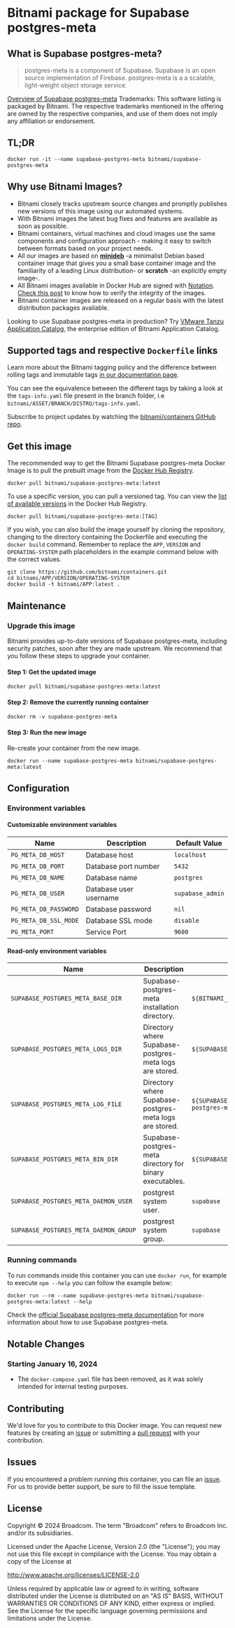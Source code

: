 # Bitnami package for Supabase postgres-meta

## What is Supabase postgres-meta?

> postgres-meta is a component of Supabase. Supabase is an open source implementation of Firebase. postgres-meta is a a scalable, light-weight object storage service.

[Overview of Supabase postgres-meta](https://github.com/supabase/postgres-meta)
Trademarks: This software listing is packaged by Bitnami. The respective trademarks mentioned in the offering are owned by the respective companies, and use of them does not imply any affiliation or endorsement.

## TL;DR

```console
docker run -it --name supabase-postgres-meta bitnami/supabase-postgres-meta
```

## Why use Bitnami Images?

* Bitnami closely tracks upstream source changes and promptly publishes new versions of this image using our automated systems.
* With Bitnami images the latest bug fixes and features are available as soon as possible.
* Bitnami containers, virtual machines and cloud images use the same components and configuration approach - making it easy to switch between formats based on your project needs.
* All our images are based on [**minideb**](https://github.com/bitnami/minideb) -a minimalist Debian based container image that gives you a small base container image and the familiarity of a leading Linux distribution- or **scratch** -an explicitly empty image-.
* All Bitnami images available in Docker Hub are signed with [Notation](https://notaryproject.dev/). [Check this post](https://blog.bitnami.com/2024/03/bitnami-packaged-containers-and-helm.html) to know how to verify the integrity of the images.
* Bitnami container images are released on a regular basis with the latest distribution packages available.

Looking to use Supabase postgres-meta in production? Try [VMware Tanzu Application Catalog](https://bitnami.com/enterprise), the enterprise edition of Bitnami Application Catalog.

## Supported tags and respective `Dockerfile` links

Learn more about the Bitnami tagging policy and the difference between rolling tags and immutable tags [in our documentation page](https://docs.vmware.com/en/VMware-Tanzu-Application-Catalog/services/tutorials/GUID-understand-rolling-tags-containers-index.html).

You can see the equivalence between the different tags by taking a look at the `tags-info.yaml` file present in the branch folder, i.e `bitnami/ASSET/BRANCH/DISTRO/tags-info.yaml`.

Subscribe to project updates by watching the [bitnami/containers GitHub repo](https://github.com/bitnami/containers).

## Get this image

The recommended way to get the Bitnami Supabase postgres-meta Docker Image is to pull the prebuilt image from the [Docker Hub Registry](https://hub.docker.com/r/bitnami/supabase-postgres-meta).

```console
docker pull bitnami/supabase-postgres-meta:latest
```

To use a specific version, you can pull a versioned tag. You can view the [list of available versions](https://hub.docker.com/r/bitnami/supabase-postgres-meta/tags/) in the Docker Hub Registry.

```console
docker pull bitnami/supabase-postgres-meta:[TAG]
```

If you wish, you can also build the image yourself by cloning the repository, changing to the directory containing the Dockerfile and executing the `docker build` command. Remember to replace the `APP`, `VERSION` and `OPERATING-SYSTEM` path placeholders in the example command below with the correct values.

```console
git clone https://github.com/bitnami/containers.git
cd bitnami/APP/VERSION/OPERATING-SYSTEM
docker build -t bitnami/APP:latest .
```

## Maintenance

### Upgrade this image

Bitnami provides up-to-date versions of Supabase postgres-meta, including security patches, soon after they are made upstream. We recommend that you follow these steps to upgrade your container.

#### Step 1: Get the updated image

```console
docker pull bitnami/supabase-postgres-meta:latest
```

#### Step 2: Remove the currently running container

```console
docker rm -v supabase-postgres-meta
```

#### Step 3: Run the new image

Re-create your container from the new image.

```console
docker run --name supabase-postgres-meta bitnami/supabase-postgres-meta:latest
```

## Configuration

### Environment variables

#### Customizable environment variables

| Name                  | Description            | Default Value    |
|-----------------------|------------------------|------------------|
| `PG_META_DB_HOST`     | Database host          | `localhost`      |
| `PG_META_DB_PORT`     | Database port number   | `5432`           |
| `PG_META_DB_NAME`     | Database name          | `postgres`       |
| `PG_META_DB_USER`     | Database user username | `supabase_admin` |
| `PG_META_DB_PASSWORD` | Database password      | `nil`            |
| `PG_META_DB_SSL_MODE` | Database SSL mode      | `disable`        |
| `PG_META_PORT`        | Service Port           | `9600`           |

#### Read-only environment variables

| Name                                  | Description                                              | Value                                                           |
|---------------------------------------|----------------------------------------------------------|-----------------------------------------------------------------|
| `SUPABASE_POSTGRES_META_BASE_DIR`     | Supabase-postgres-meta installation directory.           | `${BITNAMI_ROOT_DIR}/supabase-postgres-meta`                    |
| `SUPABASE_POSTGRES_META_LOGS_DIR`     | Directory where Supabase-postgres-meta logs are stored.  | `${SUPABASE_POSTGRES_META_BASE_DIR}/logs`                       |
| `SUPABASE_POSTGRES_META_LOG_FILE`     | Directory where Supabase-postgres-meta logs are stored.  | `${SUPABASE_POSTGRES_META_LOGS_DIR}/supabase-postgres-meta.log` |
| `SUPABASE_POSTGRES_META_BIN_DIR`      | Supabase-postgres-meta directory for binary executables. | `${SUPABASE_POSTGRES_META_BASE_DIR}/node_modules/.bin`          |
| `SUPABASE_POSTGRES_META_DAEMON_USER`  | postgrest system user.                                   | `supabase`                                                      |
| `SUPABASE_POSTGRES_META_DAEMON_GROUP` | postgrest system group.                                  | `supabase`                                                      |

### Running commands

To run commands inside this container you can use `docker run`, for example to execute `npm --help` you can follow the example below:

```console
docker run --rm --name supabase-postgres-meta bitnami/supabase-postgres-meta:latest --help
```

Check the [official Supabase postgres-meta documentation](https://github.com/supabase/postgres-meta) for more information about how to use Supabase postgres-meta.

## Notable Changes

### Starting January 16, 2024

* The `docker-compose.yaml` file has been removed, as it was solely intended for internal testing purposes.

## Contributing

We'd love for you to contribute to this Docker image. You can request new features by creating an [issue](https://github.com/bitnami/containers/issues) or submitting a [pull request](https://github.com/bitnami/containers/pulls) with your contribution.

## Issues

If you encountered a problem running this container, you can file an [issue](https://github.com/bitnami/containers/issues/new/choose). For us to provide better support, be sure to fill the issue template.

## License

Copyright &copy; 2024 Broadcom. The term "Broadcom" refers to Broadcom Inc. and/or its subsidiaries.

Licensed under the Apache License, Version 2.0 (the "License");
you may not use this file except in compliance with the License.
You may obtain a copy of the License at

<http://www.apache.org/licenses/LICENSE-2.0>

Unless required by applicable law or agreed to in writing, software
distributed under the License is distributed on an "AS IS" BASIS,
WITHOUT WARRANTIES OR CONDITIONS OF ANY KIND, either express or implied.
See the License for the specific language governing permissions and
limitations under the License.

